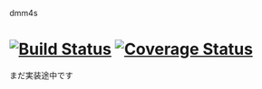 dmm4s

[![Build Status](https://travis-ci.org/daiksy/dmm4s.png?branch=master)](https://travis-ci.org/daiksy/dmm4s) [![Coverage Status](https://coveralls.io/repos/daiksy/dmm4s/badge.png?branch=master)](https://coveralls.io/r/daiksy/dmm4s?branch=master)
===============
まだ実装途中です